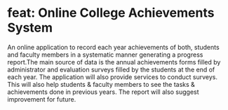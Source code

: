 # feat: Online College Achievements System

An online application to record each year achievements of both, students and faculty members in a systematic manner generating a progress report.The main source of data is the annual achievements forms filled by administrator and evaluation surveys filled by the students at the end of each year. The application will also provide services to conduct surveys. This will also help students & faculty members to see the tasks & achievements done in previous years. The report will also suggest improvement for future.
